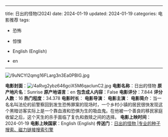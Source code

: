 
---
title: 日出的怪物(2024)
date: 2024-01-19
updated: 2024-01-19
categories: 电影推荐
tags:

- 恐怖
- 惊悚

- English (English)
- en
---

<img src="https://image.tmdb.org/t/p/original/9uNCYl2qmg16FLarg3n3Ea0PBIG.jpg" alt="/9uNCYl2qmg16FLarg3n3Ea0PBIG.jpg" title="/9uNCYl2qmg16FLarg3n3Ea0PBIG.jpg">

**电影封面**：<img src="https://image.tmdb.org/t/p/w200/4aRvg2ybz646gciX5M6qaclunC2.jpg" alt="/4aRvg2ybz646gciX5M6qaclunC2.jpg" title="/4aRvg2ybz646gciX5M6qaclunC2.jpg">
**电影名称**：日出的怪物
**原产地片名**：Sunrise
**原产地语言**：en
**包含成人内容**：False
**电影评分**：7.844
**评分人数**：16
**热门程度**：34.378
**电影时长**：
**电影导演**：
**电影主演**：
**电影简介**：当一名名叫法伦的前警察回到发生恐怖罪案的现场时，一个乡村小镇的居民很快发现这个黑暗访客实际上是一个靠血液和恐惧为生的吸血鬼。在他被一个善良的移民家庭收留之后，这个天生的杀手面临了复仇和救赎之间的选择。
**电影上映时间**：2024-01-19
**电影上映国家**：English (English)
**传送门**：[日出的怪物 |专业的种子搜索、磁力链接搜索引擎](https://movie.amd794.com:2083/?search=Sunrise&ordering=&mode=match_phrase&page_size=10&page=1)


